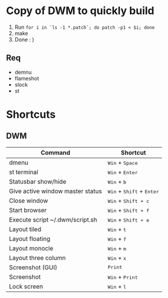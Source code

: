 # Copy of DWM to quickly build

1. Run ```for i in `ls -1 *.patch`; do patch -p1 < $i; done```
2. make
3. Done : )

## Req

* demnu
* flameshot
* slock
* st

# Shortcuts
## DWM

| Command | Shortcut |
|---------|----------|
| dmenu | <kbd>Win</kbd> + <kbd>Space</kbd> |
| st terminal | <kbd>Win</kbd> + <kbd>Enter</kbd> | 
| Statusbar show/hide | <kbd>Win</kbd> + <kbd>b</kbd> |
| Give active window master status | <kbd>Win</kbd> + <kbd>Shift</kbd> + <kbd>Enter</kbd> |
| Close window |  <kbd>Win</kbd> + <kbd>Shift</kdb> + <kbd>c</kbd> |
| Start browser | <kbd>Win</kbd> + <kbd>Shift</kdb> + <kbd>f</kbd> |
| Execute script ~/.dwm/script.sh | <kbd>Win</kbd> + <kbd>Shift</kdb> + <kbd>e</kbd> |
| Layout tiled | <kbd>Win</kbd> + <kbd>t</kbd> |
| Layout floating | <kbd>Win</kbd> + <kbd>f</kbd> |
| Layout monocle |  <kbd>Win</kbd> + <kbd>m</kbd> |
| Layout three column | <kbd>Win</kbd> + <kbd>x</kbd> |
| Screenshot (GUI) | <kbd>Print</kbd> |
| Screenshot | <kbd>Win</kbd> + <kbd>Print</kbd> |
| Lock screen | <kbd>Win</kbd> + <kbd>l</kbd> |
